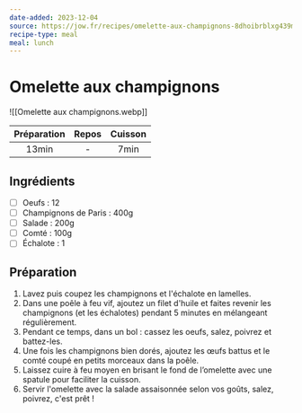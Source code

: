 ```yaml
---
date-added: 2023-12-04
source: https://jow.fr/recipes/omelette-aux-champignons-8dhoibrblxg439mb0p0b
recipe-type: meal
meal: lunch
---
```


# Omelette aux champignons

![[Omelette aux champignons.webp]]

| Préparation | Repos | Cuisson |
|:-----------:|:-----:|:-------:|
|    13min    |   -   |  7min   |

## Ingrédients

- [ ] Oeufs : 12
- [ ] Champignons de Paris : 400g
- [ ] Salade : 200g
- [ ] Comté : 100g
- [ ] Échalote : 1

## Préparation

1. Lavez puis coupez les champignons et l'échalote en lamelles.
2. Dans une poêle à feu vif, ajoutez un filet d'huile et faites revenir les champignons (et les échalotes) pendant 5 minutes en mélangeant régulièrement.
3. Pendant ce temps, dans un bol : cassez les oeufs, salez, poivrez et battez-les.
4. Une fois les champignons bien dorés, ajoutez les œufs battus et le comté coupé en petits morceaux dans la poêle.
5. Laissez cuire à feu moyen en brisant le fond de l’omelette avec une spatule pour faciliter la cuisson.
6. Servir l'omelette avec la salade assaisonnée selon vos goûts, salez, poivrez, c'est prêt !
